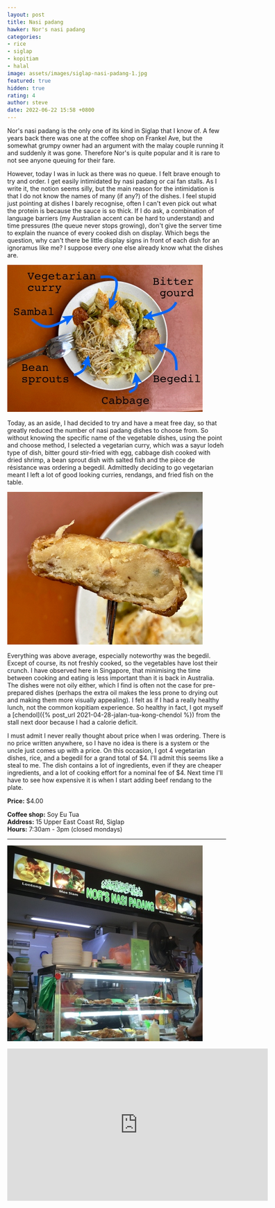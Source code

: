 ```yaml
---
layout: post
title: Nasi padang
hawker: Nor's nasi padang
categories:
- rice
- siglap
- kopitiam
- halal
image: assets/images/siglap-nasi-padang-1.jpg
featured: true
hidden: true
rating: 4
author: steve
date: 2022-06-22 15:58 +0800
---
```

Nor's nasi padang is the only one of its kind in Siglap that I know of. A few years back there was one at the coffee shop on Frankel Ave, but the somewhat grumpy owner had an argument with the malay couple running it and suddenly it was gone. Therefore Nor's is quite popular and it is rare to not see anyone queuing for their fare. 

However, today I was in luck as there was no queue. I felt brave enough to try and order. I get easily intimidated by nasi padang or cai fan stalls. As I write it, the notion seems silly, but the main reason for the intimidation is that I do not know the names of many (if any?) of the dishes. I feel stupid just pointing at dishes I barely recognise, often I can't even pick out what the protein is because the sauce is so thick. If I do ask, a combination of language barriers (my Australian accent can be hard to understand) and time pressures (the queue never stops growing), don't give the server time to explain the nuance of every cooked dish on display. Which begs the question, why can't there be little display signs in front of each dish for an ignoramus like me? I suppose every one else already know what the dishes are.


![Nasi padang choices](/assets/images/siglap-nasi-padang-3.jpg "Nasi padang choices")

Today, as an aside, I had decided to try and have a meat free day, so that greatly reduced the number of nasi padang dishes to choose from. So without knowing the specific name of the vegetable dishes, using the point and choose method, I selected a vegetarian curry, which was a sayur lodeh type of dish, bitter gourd stir-fried with egg, cabbage dish cooked with dried shrimp, a bean sprout dish with salted fish and the pièce de résistance was ordering a begedil. Admittedly deciding to go vegetarian meant I left a lot of good looking curries, rendangs, and fried fish on the table.

![Delicious begedil](/assets/images/siglap-nasi-padang-2.jpg "Delicious begedil")

Everything was above average, especially noteworthy was the begedil. Except of course, its not freshly cooked, so the vegetables have lost their crunch. I have observed here in Singapore, that minimising the time between cooking and eating is less important than it is back in Australia. The dishes were not oily either, which I find is often not the case for pre-prepared dishes (perhaps the extra oil makes the less prone to drying out and making them more visually appealing). I felt as if I had a really healthy lunch, not the common kopitiam experience. So healthy in fact, I got myself a [chendol]({% post_url 2021-04-28-jalan-tua-kong-chendol %}) from the stall next door because I had a calorie deficit.

I must admit I never really thought about price when I was ordering. There is no price written anywhere, so I have no idea is there is a system or the uncle just comes up with a price. On this occasion, I got 4 vegetarian dishes, rice, and a begedil for a grand total of $4. I'll admit this seems like a steal to me. The dish contains a lot of ingredients, even if they are cheaper ingredients, and a lot of cooking effort for a nominal fee of $4. Next time I'll have to see how expensive it is when I start adding beef rendang to the plate.

**Price:** $4.00

**Coffee shop:** Soy Eu Tua  
**Address:** 15 Upper East Coast Rd, Siglap  
**Hours:** 7:30am - 3pm (closed mondays)

***  

![Nor's nasi padang](/assets/images/nasi-lemak-jalan-tua-kong-2.jpg "Nor's nasi padang")

<iframe src="https://www.google.com/maps/embed?pb=!1m14!1m8!1m3!1d15955.08339107152!2d103.9257479!3d1.312931!3m2!1i1024!2i768!4f13.1!3m3!1m2!1s0x0%3A0x2e291e2efa1806eb!2sSoy%20Eu%20Tua%20Coffee%20Shop!5e0!3m2!1sen!2ssg!4v1617203534419!5m2!1sen!2ssg" width="600" height="350" style="border:0;" allowfullscreen="" loading="lazy"></iframe>